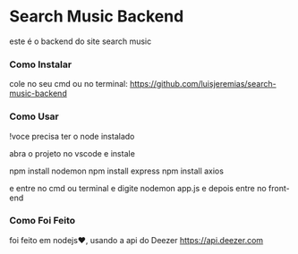 # Search Music Backend

este é o backend do site search music

### Como Instalar

cole no seu cmd ou no terminal:
https://github.com/luisjeremias/search-music-backend

### Como Usar
!voce precisa ter o node instalado

abra o projeto no vscode e instale

npm install nodemon
npm install express
npm install axios

e entre no cmd ou terminal e digite nodemon app.js e depois entre no front-end

### Como Foi Feito

foi feito em nodejs❤, usando a api do Deezer https://api.deezer.com